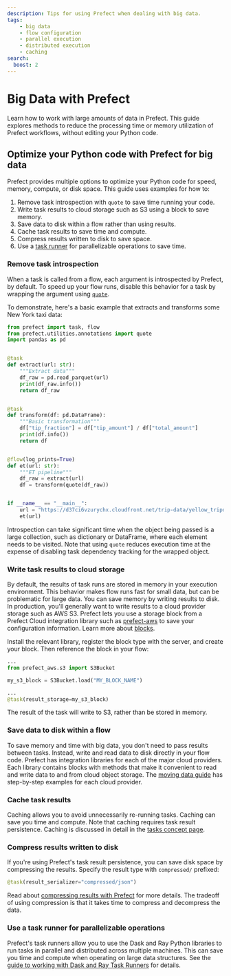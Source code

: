 ```yaml
---
description: Tips for using Prefect when dealing with big data.
tags:
    - big data
    - flow configuration
    - parallel execution
    - distributed execution
    - caching
search:
  boost: 2
---
```


# Big Data with Prefect

Learn how to work with large amounts of data in Prefect. This guide explores methods to reduce the processing time or memory utilization of Prefect workflows, without editing your Python code.

## Optimize your Python code with Prefect for big data

Prefect provides multiple options to optimize your Python code for speed, memory, compute, or disk space. This guide uses examples for how to:

1. Remove task introspection with `quote` to save time running your code.
1. Write task results to cloud storage such as S3 using a block to save memory.
1. Save data to disk within a flow rather than using results.
1. Cache task results to save time and compute.
1. Compress results written to disk to save space.
1. Use a [task runner](/concepts/task-runners/) for parallelizable operations to save time.

### Remove task introspection

When a task is called from a flow, each argument is introspected by Prefect, by default.
To speed up your flow runs, disable this behavior for a task by wrapping the argument using [`quote`](https://docs.prefect.io/latest/api-ref/prefect/utilities/annotations/#prefect.utilities.annotations.quote).

To demonstrate, here's a basic example that extracts and transforms some New York taxi data:

```python hl_lines="2 26" title="et_quote.py"
from prefect import task, flow
from prefect.utilities.annotations import quote
import pandas as pd


@task
def extract(url: str):
    """Extract data"""
    df_raw = pd.read_parquet(url)
    print(df_raw.info())
    return df_raw


@task
def transform(df: pd.DataFrame):
    """Basic transformation"""
    df["tip_fraction"] = df["tip_amount"] / df["total_amount"]
    print(df.info())
    return df


@flow(log_prints=True)
def et(url: str):
    """ET pipeline"""
    df_raw = extract(url)
    df = transform(quote(df_raw))


if __name__ == "__main__":
    url = "https://d37ci6vzurychx.cloudfront.net/trip-data/yellow_tripdata_2023-09.parquet"
    et(url)
```

Introspection can take significant time when the object being passed is a large collection, such as dictionary or DataFrame, where each element needs to be visited.
Note that using `quote` reduces execution time at the expense of disabling task dependency tracking for the wrapped object.

### Write task results to cloud storage

By default, the results of task runs are stored in memory in your execution environment.
This behavior makes flow runs fast for small data, but can be problematic for large data.
You can save memory by writing results to disk.
In production, you'll generally want to write results to a cloud provider storage such as AWS S3.
Prefect lets you use a storage block from a Prefect Cloud integration library such as [prefect-aws](https://prefecthq.github.io/prefect-aws/) to save your configuration information.
Learn more about [blocks](/concepts/blocks/).

Install the relevant library, register the block type with the server, and create your block.
Then reference the block in your flow:

```python
...
from prefect_aws.s3 import S3Bucket

my_s3_block = S3Bucket.load("MY_BLOCK_NAME")

...
@task(result_storage=my_s3_block)

```

The result of the task will write to S3, rather than be stored in memory.

### Save data to disk within a flow

To save memory and time with big data, you don't need to pass results between tasks.
Instead, write and read data to disk directly in your flow code.
Prefect has integration libraries for each of the major cloud providers.
Each library contains blocks with methods that make it convenient to read and write data to and from cloud object storage.
The [moving data guide](/guides/moving-data/) has step-by-step examples for each cloud provider.

### Cache task results

Caching allows you to avoid unnecessarily re-running tasks.
Caching can save you time and compute.
Note that caching requires task result persistence.
Caching is discussed in detail in the [tasks concept page](/concepts/tasks.md/#caching).

### Compress results written to disk

If you're using Prefect's task result persistence, you can save disk space by compressing the results.
Specify the result type with `compressed/` prefixed:

```python
@task(result_serializer="compressed/json")
```

Read about [compressing results with Prefect](/concepts/results/) for more details.
The tradeoff of using compression is that it takes time to compress and decompress the data.

### Use a task runner for parallelizable operations

Prefect's task runners allow you to use the Dask and Ray Python libraries to run tasks in parallel and distributed across multiple machines.
This can save you time and compute when operating on large data structures.
See the [guide to working with Dask and Ray Task Runners](/guides/dask-ray-task-runners/) for details.
